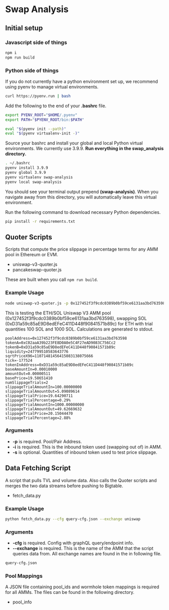 # Swap Analysis

## Initial setup

### Javascript side of things
```bash
npm i
npm run build
```
### Python side of things
If you do not currently have a python environment set up, we recommend using pyenv to manage virtual environments.
```bash
curl https://pyenv.run | bash
```
Add the following to the end of your **.bashrc** file.
```bash
export PYENV_ROOT="$HOME/.pyenv"
export PATH="$PYENV_ROOT/bin:$PATH"

eval "$(pyenv init --path)"
eval "$(pyenv virtualenv-init -)"
```
Source your bashrc and install your global and local Python virtual environments. We currently use 3.9.9. **Run everything in the swap_analysis directory.**
```bash
. ~/.bashrc
pyenv install 3.9.9
pyenv global 3.9.9
pyenv virtualenv swap-analysis
pyenv local swap-analysis
```
You should see your terminal output prepend **(swap-analysis)**. When you navigate away from this directory, you will automatically leave this virtual environment.

Run the following command to download necessary Python dependencies.
```bash
pip install -r requirements.txt
```

## Quoter Scripts

Scripts that compute the price slippage in percentage terms for any AMM pool in Ethereum or EVM.
* uniswap-v3-quoter.js
* pancakeswap-quoter.js

These are built when you call ```npm run build```.

### Example Usage

```bash
node uniswap-v3-quoter.js -p 0x127452f3f9cdc0389b0bf59ce6131aa3bd763598 -i 0xD31a59c85aE9D8edEFeC411D448f90841571b89c -s 100,1000
```
This is testing the ETH/SOL Uniswap V3 AMM pool (0x127452f3f9cdc0389b0bf59ce6131aa3bd763598), swapping SOL (0xD31a59c85aE9D8edEFeC411D448f90841571b89c) for ETH with trial quantities 100 SOL and 1000 SOL. Calculations are generated to stdout.

```
poolAddress=0x127452f3f9cdc0389b0bf59ce6131aa3bd763598
tokenA=0xC02aaA39b223FE8D0A0e5C4F27eAD9083C756Cc2
tokenB=0xD31a59c85aE9D8edEFeC411D448f90841571b89c
liquidity=247799510583643776
sqrtPriceX96=11071481456415083138075666
tick=-177524
tokenInAddress=0xD31a59c85aE9D8edEFeC411D448f90841571b89c
baseAmountIn=0.00010000
amountOut=0.00000511
basePrice=19.58651410
numSlippageTrials=2
slippageTrialAmountIn=100.00000000
slippageTrialAmountOut=5.09089614
slippageTrialPrice=19.64290711
slippageTrialPercentage=0.29%
slippageTrialAmountIn=1000.00000000
slippageTrialAmountOut=49.62669632
slippageTrialPrice=20.15044470
slippageTrialPercentage=2.88%
```

### Arguments

* **-p** is required. Pool/Pair Address.
* **-i** is required. This is the inbound token used (swapping out of) in AMM.
* **-s** is optional. Quantities of inbound token used to test price slippage.


## Data Fetching Script

A script that pulls TVL and volume data. Also calls the Quoter scripts and merges the two data streams 
before pushing to Bigtable. 
* fetch_data.py

### Example Usage

```bash
python fetch_data.py --cfg query-cfg.json --exchange uniswap
```

### Arguments

* **-cfg** is required. Config with graphQL query/endpoint info.
* **--exchange** is required. This is the name of the AMM that the script queries data from. All exchange names are found in the in following file.
```bash
query-cfg.json
```

### Pool Mappings

A JSON file containing pool_ids and wormhole token mappings is required for all AMMs. The files 
can be found in the following directory.

* pool_info